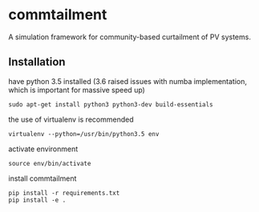 # commtailment
A simulation framework for community-based curtailment of PV systems.

## Installation
have python 3.5 installed (3.6 raised issues with numba implementation,
which is important for massive speed up)
```
sudo apt-get install python3 python3-dev build-essentials
```

the use of virtualenv is recommended
```
virtualenv --python=/usr/bin/python3.5 env
```

activate environment
```
source env/bin/activate
```

install commtailment
```
pip install -r requirements.txt
pip install -e .
```
